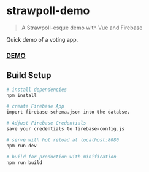 # strawpoll-demo

> A Strawpoll-esque demo with Vue and Firebase

Quick demo of a voting app.

### [DEMO](https://strawpoll-clone.firebaseapp.com/)

## Build Setup

``` bash
# install dependencies
npm install

# create Firebase App
import firebase-schema.json into the databse.

# Adjust Firebase Credentials
save your credentials to firebase-config.js

# serve with hot reload at localhost:8080
npm run dev

# build for production with minification
npm run build
```

